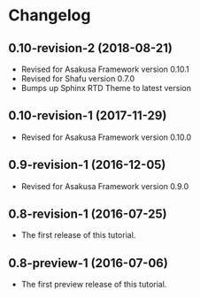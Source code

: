 # Changelog

## 0.10-revision-2 (2018-08-21)

* Revised for Asakusa Framework version 0.10.1
* Revised for Shafu version 0.7.0
* Bumps up Sphinx RTD Theme to latest version

## 0.10-revision-1 (2017-11-29)

* Revised for Asakusa Framework version 0.10.0

## 0.9-revision-1 (2016-12-05)

* Revised for Asakusa Framework version 0.9.0

## 0.8-revision-1 (2016-07-25)

* The first release of this tutorial.

## 0.8-preview-1 (2016-07-06)

* The first preview release of this tutorial.

